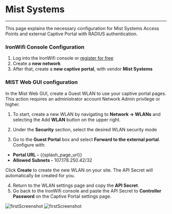 # **Mist Systems**

---

This page explains the necessary configuration for Mist Systems Access Points and external Captive Portal with RADIUS authentication.

### IronWifi Console Configuration

1. Log into the IronWifi console or [register for free](https://console.ironwifi.com/register)
2. Create a **new network**
3. After that, create a **new captive portal**, with vendor **Mist Systems**

### **MIST Web GUI configuration**

In the Mist Web GUI, create a Guest WLAN to use your captive portal pages. This action requires an administrator account Network Admin privilege or higher.

1. To start, create a new WLAN by navigating to **Network -> WLANs** and selecting the Add **WLAN** button on the upper right.

2. Under the **Security** section, select the desired WLAN security mode
3. Go to the **Guest Portal** box and select **Forward to the external portal**. Configure with:

- **Portal URL -** {{splash_page_url}}
- **Allowed Subnets -** 107.178.250.42/32

Click **Create** to create the new WLAN on your site. The API Secret will automatically be created for you.

4. Return to the WLAN settings page and copy the **API Secret**.
5. Go back to the IronWifi console and paste the API Secret to **Controller Password** on the Captive Portal settings page.

![firstScreenshot](https://raw.githubusercontent.com/IronWifi/docs/master/configuration-guides/MIST/mist1.png)
![firstScreenshot](https://raw.githubusercontent.com/IronWifi/docs/master/configuration-guides/MIST/mist2.png)
